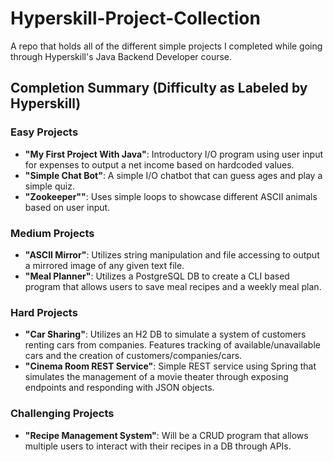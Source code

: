 # Hyperskill-Project-Collection
A repo that holds all of the different simple projects I completed while going through Hyperskill's Java Backend Developer course.

## Completion Summary (Difficulty as Labeled by Hyperskill)

### Easy Projects
* **"My First Project With Java"**: Introductory I/O program using user input for expenses to output a net income based on hardcoded values.
* **"Simple Chat Bot"**: A simple I/O chatbot that can guess ages and play a simple quiz.
* **"Zookeeper""**: Uses simple loops to showcase different ASCII animals based on user input.

### Medium Projects
* **"ASCII Mirror"**: Utilizes string manipulation and file accessing to output a mirrored image of any given text file.
* **"Meal Planner"**: Utilizes a PostgreSQL DB to create a CLI based program that allows users to save meal recipes and a weekly meal plan.

### Hard Projects
* **"Car Sharing"**: Utilizes an H2 DB to simulate a system of customers renting cars from companies. Features tracking of available/unavailable cars and the creation of customers/companies/cars.
* **"Cinema Room REST Service"**: Simple REST service using Spring that simulates the management of a movie theater through exposing endpoints and responding with JSON objects.

### Challenging Projects
* **"Recipe Management System"**: Will be a CRUD program that allows multiple users to interact with their recipes in a DB through APIs.
